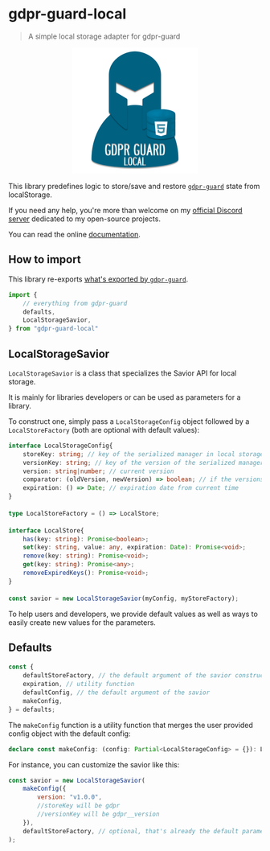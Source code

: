 # gdpr-guard-local

> A simple local storage adapter for gdpr-guard

<center><img src="https://raw.githubusercontent.com/Voltra/gdpr-guard-local/dev/gdpr-guard-local.png" alt="Logo" width="250"/></center>

This library predefines logic to store/save and restore [`gdpr-guard`](https://github.com/Voltra/gdpr-guard) state from localStorage.

If you need any help, you're more than welcome on my [official Discord server](https://discordapp.com/invite/JtWAjbw) dedicated to my open-source projects.

You can read the online [documentation](https://voltra.github.io/gdpr-guard-local/).

## How to import

This library re-exports [what's exported by `gdpr-guard`](https://github.com/Voltra/gdpr-guard/blob/master/README.md#how-to-import).



```javascript
import {
    // everything from gdpr-guard
    defaults,
    LocalStorageSavior,
} from "gdpr-guard-local"
```

## LocalStorageSavior

`LocalStorageSavior` is a class that specializes the Savior API for local storage.

It is mainly for libraries developers or can be used as parameters for a library.

To construct one, simply pass a `LocalStorageConfig` object followed by a `LocalStoreFactory` (both are optional with default values):

```typescript
interface LocalStorageConfig{
    storeKey: string; // key of the serialized manager in local storage
    versionKey: string; // key of the version of the serialized manager in local storage
    version: string|number; // current version
    comparator: (oldVersion, newVersion) => boolean; // if the versions are different
    expiration: () => Date; // expiration date from current time
}

type LocalStoreFactory = () => LocalStore;

interface LocalStore{
    has(key: string): Promise<boolean>;
    set(key: string, value: any, expiration: Date): Promise<void>;
    remove(key: string): Promise<void>;
    get(key: string): Promise<any>;
    removeExpiredKeys(): Promise<void>;
}

const savior = new LocalStorageSavior(myConfig, myStoreFactory);
```

To help users and developers, we provide default values as well as ways to easily create new values for the parameters.

## Defaults

```javascript
const {
    defaultStoreFactory, // the default argument of the savior constructor
    expiration, // utility function
    defaultConfig, // the default argument of the savior
    makeConfig,
} = defaults;
```

The `makeConfig` function is a utility function that merges the user provided config object with the default config:

```typescript
declare const makeConfig: (config: Partial<LocalStorageConfig> = {}): LocalStorageConfig;
```

For instance, you can customize the savior like this:

```javascript
const savior = new LocalStorageSavior(
    makeConfig({
        version: "v1.0.0",
        //storeKey will be gdpr
        //versionKey will be gdpr__version
    }),
    defaultStoreFactory, // optional, that's already the default parameter
);
```

